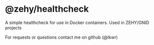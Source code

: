 # @zehy/healthcheck

A simple healthcheck for use in Docker containers. Used in ZEHY/GNID projects

For requests or questions contact me on github (@lkwr)